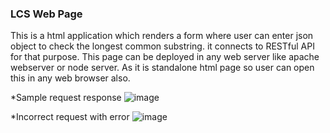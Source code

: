 
### LCS Web Page
This is a html application which renders a form where user can enter json object to check the longest common substring. it connects to RESTful API for that purpose.
This page can be deployed in any web server like apache webserver or node server. As it is standalone html page so user can open this in any web browser also.

*Sample request response
![image](https://user-images.githubusercontent.com/50758711/130129184-4439d13f-17d0-4410-a542-2be386bfb139.png)

*Incorrect request with error
![image](https://user-images.githubusercontent.com/50758711/130129647-0bdd8c9c-3814-4e74-b107-60a0cb56d938.png)

